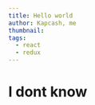```yaml
---
title: Hello world
author: Kapcash, me
thumbnail: 
tags:
  - react
  - redux
---
```


# I dont know
